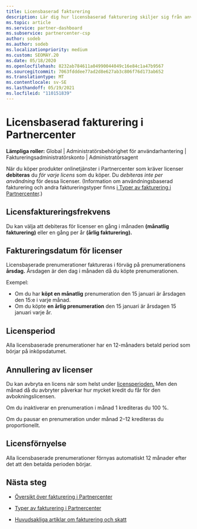 ```yaml
---
title: Licensbaserad fakturering
description: Lär dig hur licensbaserad fakturering skiljer sig från användningsbaserad fakturering i Partnercenter, inklusive hur du debiteras per licens (inte efter licensanvändning).
ms.topic: article
ms.service: partner-dashboard
ms.subservice: partnercenter-csp
author: sodeb
ms.author: sodeb
ms.localizationpriority: medium
ms.custom: SEOMAY.20
ms.date: 05/18/2020
ms.openlocfilehash: 8232ab784611a04990044049c16e84c1a47b9567
ms.sourcegitcommit: 7063fdddee77ad2d8e627ab3c806f76d173ab652
ms.translationtype: MT
ms.contentlocale: sv-SE
ms.lasthandoff: 05/19/2021
ms.locfileid: "110151839"
---
```

# <a name="license-based-billing-in-partner-center"></a>Licensbaserad fakturering i Partnercenter

**Lämpliga roller:** Global | Administratörsbehörighet för användarhantering | Faktureringsadministratörskonto | Administratörsagent

När du köper produkter onlinetjänster i Partnercenter som kräver licenser **debiteras** du *för varje licens* som du köper. Du *debiteras inte per användning* för dessa licenser. (Information om användningsbaserad fakturering och andra faktureringstyper finns [i Typer av fakturering i Partnercenter](./billing-basics.md).)

## <a name="license-billing-frequency"></a>Licensfaktureringsfrekvens

Du kan välja att debiteras för licenser en gång i månaden **(månatlig fakturering)** eller en gång per år **(årlig fakturering).** 

## <a name="billing-date-for-licenses"></a>Faktureringsdatum för licenser

Licensbaserade prenumerationer faktureras i förväg på prenumerationens **årsdag.** Årsdagen är den dag i månaden då du köpte prenumerationen.

Exempel:

- Om du har **köpt en månatlig** prenumeration den 15 januari är årsdagen den 15:e i varje månad.
- Om du köpte **en årlig prenumeration** den 15 januari är årsdagen 15 januari varje år.

## <a name="license-term"></a>Licensperiod

Alla licensbaserade prenumerationer har en 12-månaders betald period som börjar på inköpsdatumet.

## <a name="license-cancellation"></a>Annullering av licenser

Du kan avbryta en licens när som helst under [licensperioden.](#license-term) Men den månad då du avbryter påverkar hur mycket kredit du får för den avbokningslicensen.

Om du inaktiverar en prenumeration i månad 1 krediteras du 100 %.

Om du pausar en prenumeration under månad 2–12 krediteras du proportionellt.

## <a name="license-renewal"></a>Licensförnyelse

Alla licensbaserade prenumerationer förnyas automatiskt 12 månader efter det att den betalda perioden börjar.

## <a name="next-steps"></a>Nästa steg

- [Översikt över fakturering i Partnercenter](billing-basics.md)

- [Typer av fakturering i Partnercenter](./billing-basics.md)

- [Huvudsakliga artiklar om fakturering och skatt](billing.md)